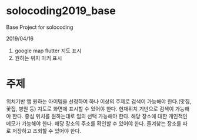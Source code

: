 # solocoding2019_base
Base Project for solocoding

2019/04/16  
1. google map flutter 지도 표시
2. 원하는 위치 마커 표시

# 주제
위치기반 앱
원하는 아이템을 선정하여 하나 이상의 주제로 검색이 가능해야 한다.(맛집, 꽃집, 병원 등)
지도로 화면에 표시할 수 있어야 한다.
현재위치 기반으로 검색이 가능해야 한다.
중심 위치를 원하는대로 임의 선택 가능해야 한다.
해당 장소에 대한 개인적인 메모가 가능해야 한다.
해당 장소의 주소를 확인할 수 있어야 한다.
즐겨찾는 장소를 따로 저장하고 조회할 수 있어야 한다.
